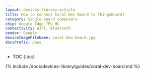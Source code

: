```yaml
---
layout: devices-library-article
title: How to connect Coral Dev Board to ThingsBoard?
category: Single-board computers
chip: Google Edge TPU ML
connectivity: WIFI, Bluetooth
vendor: Google
deviceImageFileName: coral-dev-board.jpg
docsPrefix: paas
---
```



* TOC
{:toc}

{% include /docs/devices-library/guides/coral-dev-board.md %}